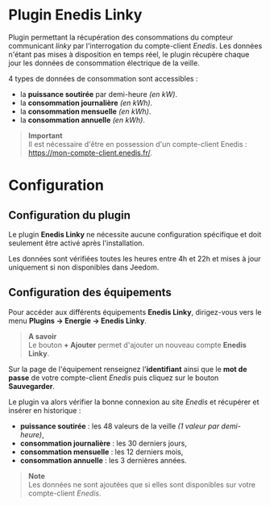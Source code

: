# Plugin Enedis Linky

Plugin permettant la récupération des consommations du compteur communicant *linky* par l'interrogation du compte-client *Enedis*. Les données n'étant pas mises à disposition en temps réel, le plugin récupère chaque jour les données de consommation électrique de la veille.

4 types de données de consommation sont accessibles :
- la **puissance soutirée** par demi-heure *(en kW)*.
- la **consommation journalière** *(en kWh)*.
- la **consommation mensuelle** *(en kWh)*.
- la **consommation annuelle** *(en kWh)*.

>**Important**      
>Il est nécessaire d'être en possession d'un compte-client Enedis : https://mon-compte-client.enedis.fr/.

# Configuration

## Configuration du plugin

Le plugin **Enedis Linky** ne nécessite aucune configuration spécifique et doit seulement être activé après l'installation.

Les données sont vérifiées toutes les heures entre 4h et 22h et mises à jour uniquement si non disponibles dans Jeedom.

## Configuration des équipements

Pour accéder aux différents équipements **Enedis Linky**, dirigez-vous vers le menu **Plugins → Energie → Enedis Linky**.

> **A savoir**    
> Le bouton **+ Ajouter** permet d'ajouter un nouveau compte **Enedis Linky**.

Sur la page de l'équipement renseignez l'**identifiant** ainsi que le **mot de passe** de votre compte-client *Enedis* puis cliquez sur le bouton **Sauvegarder**.

Le plugin va alors vérifier la bonne connexion au site *Enedis* et récupérer et insérer en historique :
- **puissance soutirée** : les 48 valeurs de la veille *(1 valeur par demi-heure)*,
- **consommation journalière** : les 30 derniers jours,
- **consommation mensuelle** : les 12 derniers mois,
- **consommation annuelle** : les 3 dernières années.

>**Note**     
>Les données ne sont ajoutées que si elles sont disponibles sur votre compte-client *Enedis*.
